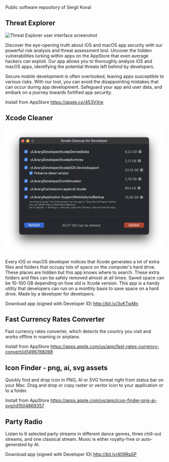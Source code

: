 Public software repository of Sergii Koval

## Threat Explorer
<img src="https://jimdo-storage.freetls.fastly.net/image/398441657/9e829d64-110d-4f4b-ae6a-979322c79ba5.png?quality=80,90&auto=webp&disable=upscale&width=1024&height=669&trim=75,0,72,0" alt="Threat Explorer user interface screenshot" style="height: 315px; width:500px;"/>

Discover the eye-opening truth about iOS and macOS app security with our powerful risk analysis and threat assessment tool. Uncover the hidden vulnerabilities lurking within apps on the AppStore that even average hackers can exploit. Our app allows you to thoroughly analyze iOS and macOS apps, identifying the potential threats left behind by developers.

Secure mobile development is often overlooked, leaving apps susceptible to various risks. With our tool, you can avoid the disappointing mistakes that can occur during app development. Safeguard your app and user data, and embark on a journey towards fortified app security.

Install from AppStore https://apple.co/453VXre


## Xcode Cleaner
<img src="https://github.com/kovallux/software/raw/main/Xcode%20Cleanup/screenshot1.png" alt="Xcode Cleaner user interface screenshot" style="height: 400px; width:500px;"/>

Every iOS or macOS developer notices that Xcode generates a lot of extra files and folders that occupy lots of space on the computer's hard drive. These places are hidden but this app knows where to search. These extra folders and files can be safely removed almost at all times. Saved space can be 10-100 GB depending on how old is Xcode version.
This app is a handy utility that developers can run on a monthly basis to save space on a hard drive. Made by a developer for developers.

Download app (signed with Developer ID) http://bit.ly/3yKTwMn


## Fast Currency Rates Converter

Fast currency rates converter, which detects the country you visit and works offline in roaming or airplane.

Install from AppStore https://apps.apple.com/us/app/fast-rates-currency-convert/id1496788098

## Icon Finder - png, ai, svg assets

Quickly find and drop icon in PNG, AI or SVG format right from status bar on your Mac. Drag and drop or copy raster or vector icon to your application or to a folder.

Install from AppStore https://apps.apple.com/us/app/icon-finder-png-ai-svg/id1504869357

## Party Radio

Listen to 6 selected party streams in different dance genres, three chill-out streams, and one classical stream.
Music is either royalty-free or auto-generated by AI.

Download app (signed with Developer ID) http://bit.ly/409RaSP
